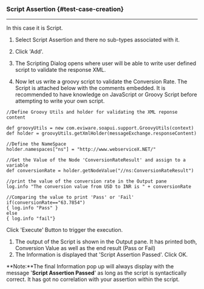 ### Script Assertion {#test-case-creation}

---

In this case it is Script.

1. Select Script Assertion and there no sub-types associated with it.
2. Click 'Add'.
3. The Scripting Dialog opens where user will be able to write user defined script to validate the response XML.

4. Now let us write a groovy script to validate the Conversion Rate. The Script is attached below with the comments embedded. It is recommended to have knowledge on JavaScript or Groovy Script before attempting to write your own script.

```
//Define Groovy Utils and holder for validating the XML reponse content

def groovyUtils = new com.eviware.soapui.support.GroovyUtils(context)
def holder = groovyUtils.getXmlHolder(messageExchange.responseContent)

//Define the NameSpace
holder.namespaces["ns"] = "http://www.webserviceX.NET/"

//Get the Value of the Node 'ConversionRateResult' and assign to a variable
def conversionRate = holder.getNodeValue("//ns:ConversionRateResult")

//print the value of the conversion rate in the Output pane
log.info "The conversion value from USD to INR is " + conversionRate

//Comparing the value to print 'Pass' or 'Fail'
if(conversionRate=="63.7854")
{ log.info "Pass" }
else
{ log.info "fail"}
```



Click 'Execute' Button to trigger the execution.

1. The output of the Script is shown in the Output pane. It has printed both, Conversion Value as well as the end result \(Pass or Fail\)
2. The Information is displayed that 'Script Assertion Passed'. Click OK.

**Note:**The final Information pop up will always display with the message '**Script Assertion Passed**' as long as the script is syntactically correct. It has got no correlation with your assertion within the script.



